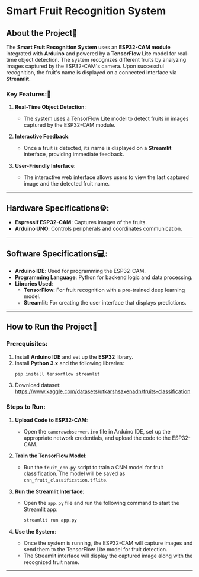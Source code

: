 
# Smart Fruit Recognition System

## About the Project🌟

The **Smart Fruit Recognition System** uses an **ESP32-CAM module** integrated with **Arduino** and powered by a **TensorFlow Lite** model for real-time object detection. The system recognizes different fruits by analyzing images captured by the ESP32-CAM's camera. Upon successful recognition, the fruit's name is displayed on a connected interface via **Streamlit**.

### Key Features:🚀
1. **Real-Time Object Detection**:  
   - The system uses a TensorFlow Lite model to detect fruits in images captured by the ESP32-CAM module.
  
2. **Interactive Feedback**:  
   - Once a fruit is detected, its name is displayed on a **Streamlit** interface, providing immediate feedback.

3. **User-Friendly Interface**:  
   - The interactive web interface allows users to view the last captured image and the detected fruit name.



---

## Hardware Specifications⚙️:
- **Espressif ESP32-CAM**: Captures images of the fruits.
- **Arduino UNO**: Controls peripherals and coordinates communication.

---

## Software Specifications💻:
- **Arduino IDE**: Used for programming the ESP32-CAM.
- **Programming Language**: Python for backend logic and data processing.
- **Libraries Used**:
  - **TensorFlow**: For fruit recognition with a pre-trained deep learning model.
  - **Streamlit**: For creating the user interface that displays predictions.
  
---

## How to Run the Project🚀

### Prerequisites:
1. Install **Arduino IDE** and set up the **ESP32** library.
2. Install **Python 3.x** and the following libraries:
   ```bash
   pip install tensorflow streamlit 
   ```
3. Download dataset: https://www.kaggle.com/datasets/utkarshsaxenadn/fruits-classification

### Steps to Run:

1. **Upload Code to ESP32-CAM**:  
   - Open the `camerawebserver.ino` file in Arduino IDE, set up the appropriate network credentials, and upload the code to the ESP32-CAM.

2. **Train the TensorFlow Model**:  
   - Run the `fruit_cnn.py` script to train a CNN model for fruit classification. The model will be saved as `cnn_fruit_classification.tflite`.

3. **Run the Streamlit Interface**:  
   - Open the `app.py` file and run the following command to start the Streamlit app:
     ```bash
     streamlit run app.py
     ```

4. **Use the System**:
   - Once the system is running, the ESP32-CAM will capture images and send them to the TensorFlow Lite model for fruit detection.
   - The Streamlit interface will display the captured image along with the recognized fruit name.

---
